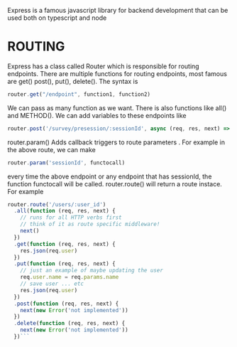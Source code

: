 Express is a famous javascript library for backend development that can be used both on typescript and node

# ROUTING
Express has a class called Router which is responsible for routing endpoints. There are multiple functions for routing endpoints, most famous are get() post(), put(), delete(). The syntax is 
```js
router.get("/endpoint", function1, function2)
```
We can pass as many function as we want. There is also functions like all() and METHOD(). We can add variables to these endpoints like
```js
router.post('/survey/presession/:sessionId', async (req, res, next) => {
```

router.param() Adds callback triggers to route parameters . For example in the above route, we can make 
```js
router.param('sessionId', functocall)
```
every time the above endpoint or any endpoint that has sessionId, the function functocall will be called.
router.route() will return a route instace. For example
```js
router.route('/users/:user_id')
  .all(function (req, res, next) {
    // runs for all HTTP verbs first
    // think of it as route specific middleware!
    next()
  })
  .get(function (req, res, next) {
    res.json(req.user)
  })
  .put(function (req, res, next) {
    // just an example of maybe updating the user
    req.user.name = req.params.name
    // save user ... etc
    res.json(req.user)
  })
  .post(function (req, res, next) {
    next(new Error('not implemented'))
  })
  .delete(function (req, res, next) {
    next(new Error('not implemented'))
  })```